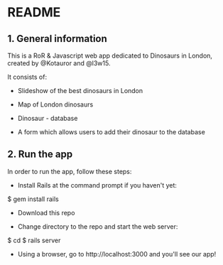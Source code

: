 # README

## 1. General information

This is a RoR & Javascript web app dedicated to Dinosaurs in London, created by @Kotauror and @l3w15.

It consists of:

* Slideshow of the best dinosaurs in London

* Map of London dinosaurs

* Dinosaur - database

* A form which allows users to add their dinosaur to the database

## 2. Run the app

In order to run the app, follow these steps:

* Install Rails at the command prompt if you haven't yet:

 $ gem install rails

* Download this repo

* Change directory to the repo and start the web server:

 $ cd <repo>
 $ rails server

* Using a browser, go to http://localhost:3000 and you'll see our app!
